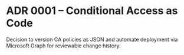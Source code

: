 # ADR 0001 – Conditional Access as Code
Decision to version CA policies as JSON and automate deployment via Microsoft Graph for reviewable change history.
